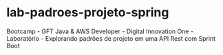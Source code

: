 # lab-padroes-projeto-spring
Bootcamp - GFT Java & AWS Developer - Digital Innovation One - Laboratório - Explorando padrões de projeto em uma API Rest com Sprint Boot
